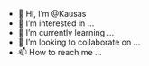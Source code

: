 - 👋 Hi, I’m @Kausas
- 👀 I’m interested in ...
- 🌱 I’m currently learning ...
- 💞️ I’m looking to collaborate on ...
- 📫 How to reach me ...

<!---
Kausas/Kausas is a ✨ special ✨ repository because its `README.md` (this file) appears on your GitHub profile.
You can click the Preview link to take a look at your changes.
--->
